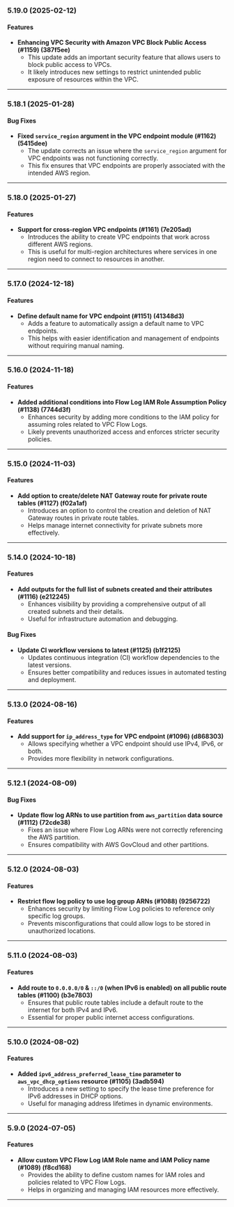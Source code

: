 ### **5.19.0 (2025-02-12)**
#### **Features**
- **Enhancing VPC Security with Amazon VPC Block Public Access (#1159) (387f5ee)**
  - This update adds an important security feature that allows users to block public access to VPCs. 
  - It likely introduces new settings to restrict unintended public exposure of resources within the VPC.

---

### **5.18.1 (2025-01-28)**
#### **Bug Fixes**
- **Fixed `service_region` argument in the VPC endpoint module (#1162) (5415dee)**
  - The update corrects an issue where the `service_region` argument for VPC endpoints was not functioning correctly.
  - This fix ensures that VPC endpoints are properly associated with the intended AWS region.

---

### **5.18.0 (2025-01-27)**
#### **Features**
- **Support for cross-region VPC endpoints (#1161) (7e205ad)**
  - Introduces the ability to create VPC endpoints that work across different AWS regions.
  - This is useful for multi-region architectures where services in one region need to connect to resources in another.

---

### **5.17.0 (2024-12-18)**
#### **Features**
- **Define default name for VPC endpoint (#1151) (41348d3)**
  - Adds a feature to automatically assign a default name to VPC endpoints.
  - This helps with easier identification and management of endpoints without requiring manual naming.

---

### **5.16.0 (2024-11-18)**
#### **Features**
- **Added additional conditions into Flow Log IAM Role Assumption Policy (#1138) (7744d3f)**
  - Enhances security by adding more conditions to the IAM policy for assuming roles related to VPC Flow Logs.
  - Likely prevents unauthorized access and enforces stricter security policies.

---

### **5.15.0 (2024-11-03)**
#### **Features**
- **Add option to create/delete NAT Gateway route for private route tables (#1127) (f02a1af)**
  - Introduces an option to control the creation and deletion of NAT Gateway routes in private route tables.
  - Helps manage internet connectivity for private subnets more effectively.

---

### **5.14.0 (2024-10-18)**
#### **Features**
- **Add outputs for the full list of subnets created and their attributes (#1116) (e212245)**
  - Enhances visibility by providing a comprehensive output of all created subnets and their details.
  - Useful for infrastructure automation and debugging.

#### **Bug Fixes**
- **Update CI workflow versions to latest (#1125) (b1f2125)**
  - Updates continuous integration (CI) workflow dependencies to the latest versions.
  - Ensures better compatibility and reduces issues in automated testing and deployment.

---

### **5.13.0 (2024-08-16)**
#### **Features**
- **Add support for `ip_address_type` for VPC endpoint (#1096) (d868303)**
  - Allows specifying whether a VPC endpoint should use IPv4, IPv6, or both.
  - Provides more flexibility in network configurations.

---

### **5.12.1 (2024-08-09)**
#### **Bug Fixes**
- **Update flow log ARNs to use partition from `aws_partition` data source (#1112) (72cde38)**
  - Fixes an issue where Flow Log ARNs were not correctly referencing the AWS partition.
  - Ensures compatibility with AWS GovCloud and other partitions.

---

### **5.12.0 (2024-08-03)**
#### **Features**
- **Restrict flow log policy to use log group ARNs (#1088) (9256722)**
  - Enhances security by limiting Flow Log policies to reference only specific log groups.
  - Prevents misconfigurations that could allow logs to be stored in unauthorized locations.

---

### **5.11.0 (2024-08-03)**
#### **Features**
- **Add route to `0.0.0.0/0` & `::/0` (when IPv6 is enabled) on all public route tables (#1100) (b3e7803)**
  - Ensures that public route tables include a default route to the internet for both IPv4 and IPv6.
  - Essential for proper public internet access configurations.

---

### **5.10.0 (2024-08-02)**
#### **Features**
- **Added `ipv6_address_preferred_lease_time` parameter to `aws_vpc_dhcp_options` resource (#1105) (3adb594)**
  - Introduces a new setting to specify the lease time preference for IPv6 addresses in DHCP options.
  - Useful for managing address lifetimes in dynamic environments.

---

### **5.9.0 (2024-07-05)**
#### **Features**
- **Allow custom VPC Flow Log IAM Role name and IAM Policy name (#1089) (f8cd168)**
  - Provides the ability to define custom names for IAM roles and policies related to VPC Flow Logs.
  - Helps in organizing and managing IAM resources more effectively.

---
